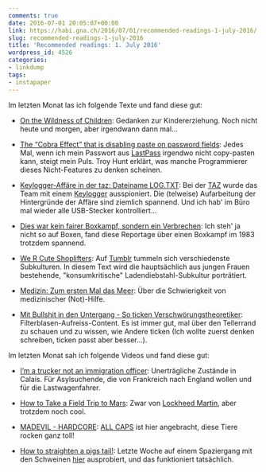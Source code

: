 ```yaml
---
comments: true
date: 2016-07-01 20:05:07+00:00
link: https://habi.gna.ch/2016/07/01/recommended-readings-1-july-2016/
slug: recommended-readings-1-july-2016
title: 'Recommended readings: 1. July 2016'
wordpress_id: 4526
categories:
- linkdump
tags:
- instapaper
---
```


Im letzten Monat las ich folgende Texte und fand diese gut:





  * [On the Wildness of Children](http://carolblack.org/on-the-wildness-of-children/): Gedanken zur Kindererziehung. Noch nicht heute und morgen, aber irgendwann dann mal... 


  * [The “Cobra Effect” that is disabling paste on password fields](https://www.troyhunt.com/the-cobra-effect-that-is-disabling/):
Jedes Mal, wenn ich mein Passwort aus [LastPass](https://lastpass.com) irgendwo nicht copy-pasten kann, steigt mein Puls. Troy Hunt erklärt, was manche Programmierer dieses Nicht-Features zu denken scheinen. 


  * [Keylogger-Affäre in der taz: Dateiname LOG.TXT](http://www.taz.de/!5307828/): Bei der [TAZ](http://www.taz.de) wurde das Team mit einem [Keylogger](https://de.wikipedia.org/wiki/Keylogger) ausspioniert. Die (telweise) Aufarbeitung der Hintergründe der Affäre sind ziemlich spannend. Und ich hab' im Büro mal wieder alle USB-Stecker kontrolliert... 


  * [Dies war kein fairer Boxkampf, sondern ein Verbrechen](http://www.stern.de/panorama/stern-crime/dies-war-kein-fairer-boxkampf--sondern-ein-verbrechen-6888548.html): Ich steh' ja nicht so auf Boxen, fand diese Reportage über einen Boxkampf im 1983 trotzdem spannend.


  * [We R Cute Shoplifters](https://www.good.is/features/issue-37-we-r-cute-shoplifters): Auf [Tumblr](https://www.tumblr.com) tummeln sich verschiedenste Subkulturen. In diesem Text wird die hauptsächlich aus jungen Frauen bestehende, "konsumkritische" Ladendiebstahl-Subkultur porträtiert.


  * [Medizin: Zum ersten Mal das Meer](http://www.spiegel.de/spiegel/print/d-143908148.html): Über die Schwierigkeit von medizinischer (Not)-Hilfe.


  * [Mit Bullshit in den Untergang - So ticken Verschwörungstheoretiker](https://www.vice.com/de/read/mit-bullshit-in-den-untergang-so-ticken-verschwoerungstheoretiker-323): Filterblasen-Aufreiss-Content. Es ist immer gut, mal über den Tellerrand zu schauen und zu wissen, wie Andere ticken (Ich wollte zuerst denken schreiben, ticken passt aber besser...).



Im letzten Monat sah ich folgende Videos und fand diese gut:



  * [I’m a trucker not an immigration officer](https://www.youtube.com/watch?v=P5FIsmquQqA): Unerträgliche Zustände in Calais. Für Asylsuchende, die von Frankreich nach England wollen und für die Lastwagenfahrer.


  * [How to Take a Field Trip to Mars](https://vimeo.com/168253795): Zwar von [Lockheed Martin](http://www.lockheedmartin.com), aber trotzdem noch cool.


  * [MADEVIL - HARDCORE](https://www.youtube.com/watch?v=mwEA2J7JSyc): [ALL CAPS](https://en.wikipedia.org/wiki/All_caps) ist hier angebracht, diese Tiere rocken ganz toll! 


  * [How to straighten a pigs tail!](https://www.youtube.com/watch?v=jTXEnE37FyM): Letzte Woche auf einem Spaziergang mit den Schweinen [hier](http://www.fitfuersleben.ch/landwirtschaft/betrieb/index.html) ausprobiert, und das funktioniert tatsächlich.


